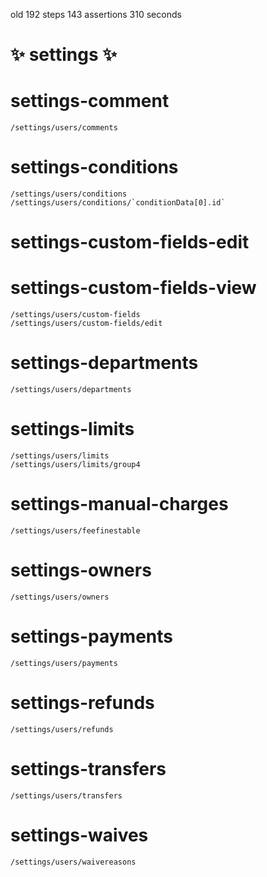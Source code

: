 old
192 steps
143 assertions
310 seconds

# ✨ settings ✨
  # settings-comment
    /settings/users/comments

  # settings-conditions
    /settings/users/conditions
    /settings/users/conditions/`conditionData[0].id`

  # settings-custom-fields-edit
  # settings-custom-fields-view
    /settings/users/custom-fields
    /settings/users/custom-fields/edit

  # settings-departments
    /settings/users/departments

  # settings-limits
    /settings/users/limits
    /settings/users/limits/group4

  # settings-manual-charges
    /settings/users/feefinestable

  # settings-owners
    /settings/users/owners

  # settings-payments
    /settings/users/payments

  # settings-refunds
    /settings/users/refunds

  # settings-transfers
    /settings/users/transfers

  # settings-waives
    /settings/users/waivereasons